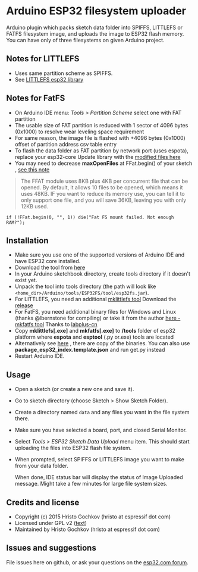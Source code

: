 # Arduino ESP32 filesystem uploader 

Arduino plugin which packs sketch data folder into SPIFFS, LITTLEFS or FATFS filesystem image,
and uploads the image to ESP32 flash memory.
</br> You can have only of three filesystems on given Arduino project.

## Notes for LITTLEFS

- Uses same partition scheme as SPIFFS. 
- See [LITTLEFS esp32 library](https://github.com/lorol/LITTLEFS)

## Notes for FatFS

- On Arduino IDE menu: *Tools > Partition Scheme* select one with FAT partition
- The usable size of FAT partition is reduced with 1 sector of 4096 bytes (0x1000) to resolve wear leveling space requirement
- For same reason, the image file is flashed with +4096 bytes (0x1000) offset of partition address csv table entry
- To flash the data folder as FAT partition by network port (uses espota), replace your esp32-core Update library with the [modified files here](https://github.com/lorol/arduino-esp32fatfs-plugin/tree/master/extra/esp32-modified-Update-lib-ffat-espota.zip)
- You may need to decrease **maxOpenFiles** at FFat.begin() of your sketch , [see this note](http://marc.merlins.org/perso/arduino/post_2019-03-30_Using-FatFS-FFat-on-ESP32-Flash-With-Arduino.html) 
>The FFAT module uses 8KB plus 4KB per concurrent file that can be opened. By default, it allows 10 files to be opened, which means it uses 48KB. IF you want to reduce its memory use, you can tell it to only support one file, and you will save 36KB, leaving you with only 12KB used.
```
if (!FFat.begin(0, "", 1)) die("Fat FS mount failed. Not enough RAM?");
```

## Installation

- Make sure you use one of the supported versions of Arduino IDE and have ESP32 core installed.
- Download the tool from [here](https://github.com/lorol/arduino-esp32fs-plugin/releases/download/2.0/esp32fs.zip)
- In your Arduino sketchbook directory, create tools directory if it doesn't exist yet.
- Unpack the tool into tools directory (the path will look like ```<home_dir>/Arduino/tools/ESP32FS/tool/esp32fs.jar```).
- For LITTLEFS, you need an additional [mklittlefs tool](https://github.com/earlephilhower/mklittlefs)  Download the [release](https://github.com/earlephilhower/mklittlefs/releases) 
- For FatFS, you need additional binary files for Windows and Linux (thanks @lbernstone for compiling) or take it from the author [here - mkfatfs tool](https://github.com/labplus-cn/mkfatfs/releases/tag/v1.0)  Thanks to [labplus-cn](https://github.com/labplus-cn/mkfatfs)
- Copy **mklittlefs[.exe]** and **mkfatfs[.exe]** to **/tools** folder of esp32 platform where **espota** and **esptool** (.py or.exe) tools are located
- Alternatively see [here](https://github.com/lorol/arduino-esp32fs-plugin/releases/download/2.0/) , there are copy of the binaries. You can also use **package_esp32_index.template.json** and run get.py instead
- Restart Arduino IDE. 


## Usage

- Open a sketch (or create a new one and save it).
- Go to sketch directory (choose Sketch > Show Sketch Folder).
- Create a directory named `data` and any files you want in the file system there.
- Make sure you have selected a board, port, and closed Serial Monitor.
- Select *Tools > ESP32 Sketch Data Upload* menu item. This should start uploading the files into ESP32 flash file system.
- When prompted, select SPIFFS or LITTLEFS image you want to make from your data folder.

  When done, IDE status bar will display the status of Image Uploaded message. Might take a few minutes for large file system sizes.

## Credits and license

- Copyright (c) 2015 Hristo Gochkov (hristo at espressif dot com)
- Licensed under GPL v2 ([text](LICENSE))
- Maintained by Hristo Gochkov (hristo at espressif dot com)

## Issues and suggestions

File issues here on github, or ask your questions on the [esp32.com forum](http://esp32.com).
